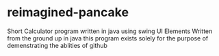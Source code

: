 # reimagined-pancake
Short Calculator program written in java using swing UI Elements
Written from the ground up in java this program exists solely for the purpose of demenstrating the ablities of github
